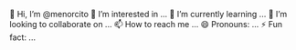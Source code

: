  👋 Hi, I’m @menorcito
 👀 I’m interested in ...
 🌱 I’m currently learning ...
 💞️ I’m looking to collaborate on ...
 📫 How to reach me ...
 😄 Pronouns: ...
 ⚡ Fun fact: ...

<!---
menorcito/menorcito is a ✨ special ✨ repository because its `README.md` (this file) appears on your GitHub profile.
You can click the Preview link to take a look at your changes.
--->
